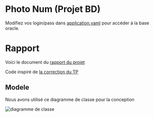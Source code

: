 # Photo Num (Projet BD)

Modifiez vos login/pass dans [application.yaml](app%2Fsrc%2Fmain%2Fresources%2Fapplication.yaml) pour accéder à la base oracle.

# Rapport

Voici le document du [rapport du projet](https://docs.google.com/document/d/1NNVyzbdgKwwQIBcis5Q7r8tSNY9zyuFuGJUvQdSdmfQ)

Code inspiré de [la correction du TP](https://github.com/bordigoni/l3-tp-spring-boot-jpa)


## Modele
Nous avons utilisé ce diagramme de classe pour la conception

![diagramme de classe](https://i.imgur.com/0PjGFFG.png)